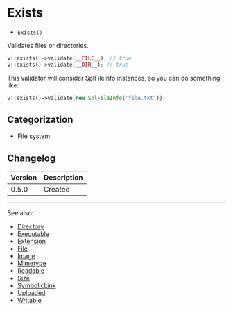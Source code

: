 # Exists

- `Exists()`

Validates files or directories.

```php
v::exists()->validate(__FILE__); // true
v::exists()->validate(__DIR__); // true
```

This validator will consider SplFileInfo instances, so you can do something like:

```php
v::exists()->validate(new SplFileInfo('file.txt'));
```

## Categorization

- File system

## Changelog

Version | Description
--------|-------------
  0.5.0 | Created

***
See also:

- [Directory](Directory.md)
- [Executable](Executable.md)
- [Extension](Extension.md)
- [File](File.md)
- [Image](Image.md)
- [Mimetype](Mimetype.md)
- [Readable](Readable.md)
- [Size](Size.md)
- [SymbolicLink](SymbolicLink.md)
- [Uploaded](Uploaded.md)
- [Writable](Writable.md)
